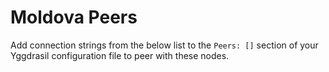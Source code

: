# Moldova Peers

Add connection strings from the below list to the `Peers: []` section of your
Yggdrasil configuration file to peer with these nodes.

